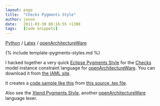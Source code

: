 ```yaml
---
layout: page
title:  "Checks Pygments Style"
author: jevon
date:   2011-03-30 08:16:55 +1300
tags:   [Code Snippets]
---
```


[Python](Python.md) / [Latex](Latex.md) / [openArchitectureWare](openArchitectureWare.md)

{% include template-pygments-styles.md %}

I hacked together a very quick [Eclipse Pygments Style](Eclipse_Pygments_Style.md) for the [Checks](checks.md) model instance constraint language for [openArchitectureWare](openArchitectureWare.md). You can download it from <a href="http://code.google.com/p/iaml/source/browse/trunk/org.openiaml.docs.tools/latex/pygments-checks/">the IAML site</a>.

It creates a <a href="http://iaml.googlecode.com/svn/trunk/org.openiaml.docs.tools/latex/pygments-checks/code-sample-checks.pdf">code sample like this</a> from <a href="http://code.google.com/p/iaml/source/browse/trunk/org.openiaml.docs.tools/latex/pygments-checks/code-sample.tex">this source .tex file</a>.

Also see the [Xtend Pygments Style](Xtend_Pygments_Style.md), another [openArchitectureWare](openArchitectureWare.md) language lexer.
